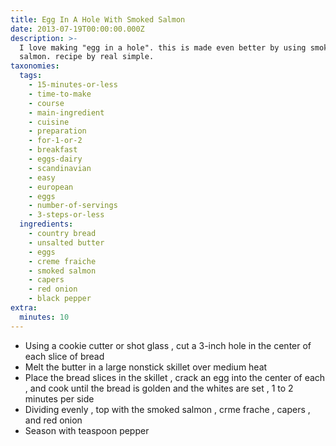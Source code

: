 ```yaml
---
title: Egg In A Hole With Smoked Salmon
date: 2013-07-19T00:00:00.000Z
description: >-
  I love making "egg in a hole". this is made even better by using smoked
  salmon. recipe by real simple.
taxonomies:
  tags:
    - 15-minutes-or-less
    - time-to-make
    - course
    - main-ingredient
    - cuisine
    - preparation
    - for-1-or-2
    - breakfast
    - eggs-dairy
    - scandinavian
    - easy
    - european
    - eggs
    - number-of-servings
    - 3-steps-or-less
  ingredients:
    - country bread
    - unsalted butter
    - eggs
    - creme fraiche
    - smoked salmon
    - capers
    - red onion
    - black pepper
extra:
  minutes: 10
---
```

 - Using a cookie cutter or shot glass , cut a 3-inch hole in the center of each slice of bread
 - Melt the butter in a large nonstick skillet over medium heat
 - Place the bread slices in the skillet , crack an egg into the center of each , and cook until the bread is golden and the whites are set , 1 to 2 minutes per side
 - Dividing evenly , top with the smoked salmon , crme frache , capers , and red onion
 - Season with teaspoon pepper
